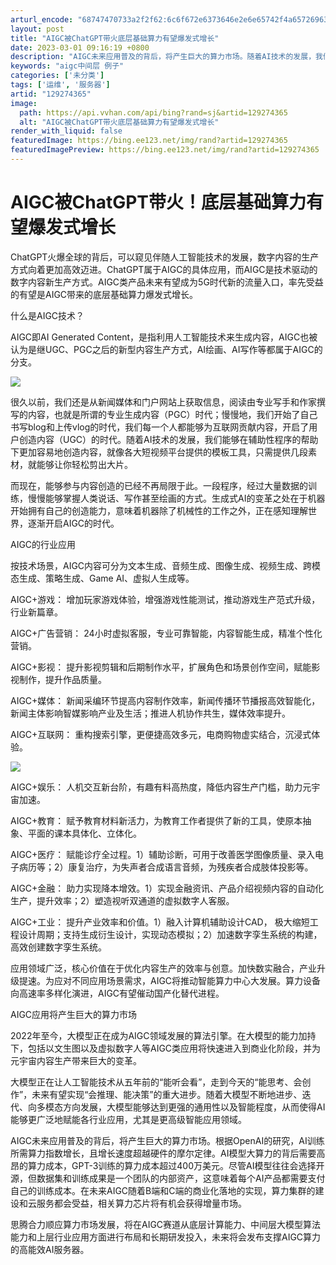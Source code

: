 ```yaml
---
arturl_encode: "68747470733a2f2f62:6c6f672e6373646e2e6e65742f4a65726963686f323032322f:61727469636c652f64657461696c732f313239323734333635"
layout: post
title: "AIGC被ChatGPT带火底层基础算力有望爆发式增长"
date: 2023-03-01 09:16:19 +0800
description: "AIGC未来应用普及的背后，将产生巨大的算力市场。随着AI技术的发展，我们能够在辅助性程序的帮助下更"
keywords: "aigc中间层 例子"
categories: ['未分类']
tags: ['运维', '服务器']
artid: "129274365"
image:
  path: https://api.vvhan.com/api/bing?rand=sj&artid=129274365
  alt: "AIGC被ChatGPT带火底层基础算力有望爆发式增长"
render_with_liquid: false
featuredImage: https://bing.ee123.net/img/rand?artid=129274365
featuredImagePreview: https://bing.ee123.net/img/rand?artid=129274365
---
```


# AIGC被ChatGPT带火！底层基础算力有望爆发式增长

ChatGPT火爆全球的背后，可以窥见伴随人工智能技术的发展，数字内容的生产方式向着更加高效迈进。ChatGPT属于AIGC的具体应用，而AIGC是技术驱动的数字内容新生产方式。AIGC类产品未来有望成为5G时代新的流量入口，率先受益的有望是AIGC带来的底层基础算力爆发式增长。

什么是AIGC技术？

AIGC即AI Generated Content，是指利用人工智能技术来生成内容，AIGC也被认为是继UGC、PGC之后的新型内容生产方式，AI绘画、AI写作等都属于AIGC的分支。

![](https://i-blog.csdnimg.cn/blog_migrate/6fd23b29fb918a2d2fc748483de6cbd8.jpeg)

很久以前，我们还是从新闻媒体和门户网站上获取信息，阅读由专业写手和作家撰写的内容，也就是所谓的专业生成内容（PGC）时代；慢慢地，我们开始了自己书写blog和上传vlog的时代，我们每一个人都能够为互联网贡献内容，开启了用户创造内容（UGC）的时代。随着AI技术的发展，我们能够在辅助性程序的帮助下更加容易地创造内容，就像各大短视频平台提供的模板工具，只需提供几段素材，就能够让你轻松剪出大片。

而现在，能够参与内容创造的已经不再局限于此。一段程序，经过大量数据的训练，慢慢能够掌握人类说话、写作甚至绘画的方式。生成式AI的变革之处在于机器开始拥有自己的创造能力，意味着机器除了机械性的工作之外，正在感知理解世界，逐渐开启AIGC的时代。

AIGC的行业应用

按技术场景，AIGC内容可分为文本生成、音频生成、图像生成、视频生成、跨模态生成、策略生成、Game AI、虚拟人生成等。

AIGC+游戏：
增加玩家游戏体验，增强游戏性能测试，推动游戏生产范式升级，行业新篇章。

AIGC+广告营销：
24小时虚拟客服，专业可靠智能，内容智能生成，精准个性化营销。

AIGC+影视：
提升影视剪辑和后期制作水平，扩展角色和场景创作空间，赋能影视制作，提升作品质量。

AIGC+媒体：
新闻采编环节提高内容制作效率，新闻传播环节播报高效智能化，新闻主体影响智媒影响产业及生活；推进人机协作共生，媒体效率提升。

AIGC+互联网：
重构搜索引擎，更便捷高效多元，电商购物虚实结合，沉浸式体验。

![](https://i-blog.csdnimg.cn/blog_migrate/bc43b85a4e870312f7d0f900787887b5.jpeg)

AIGC+娱乐：
人机交互新台阶，有趣有料高热度，降低内容生产门槛，助力元宇宙加速。

AIGC+教育：
赋予教育材料新活力，为教育工作者提供了新的工具，使原本抽象、平面的课本具体化、立体化。

AIGC+医疗：
赋能诊疗全过程。1）辅助诊断，可用于改善医学图像质量、录入电子病历等；2）康复治疗，为失声者合成语言音频，为残疾者合成肢体投影等。

AIGC+金融：
助力实现降本增效。1）实现金融资讯、产品介绍视频内容的自动化生产，提升效率；2）塑造视听双通道的虚拟数字人客服。

AIGC+工业：
提升产业效率和价值。1）融入计算机辅助设计CAD， 极大缩短工程设计周期；支持生成衍生设计，实现动态模拟；2）加速数字孪生系统的构建，高效创建数字孪生系统。

应用领域广泛，核心价值在于优化内容生产的效率与创意。加快数实融合，产业升级提速。为应对不同应用场景需求，AIGC将推动智能算力中心大发展。算力设备向高速率多样化演进，AIGC有望催动国产化替代进程。

AIGC应用将产生巨大的算力市场

2022年至今，大模型正在成为AIGC领域发展的算法引擎。在大模型的能力加持下，包括以文生图以及虚拟数字人等AIGC类应用将快速进入到商业化阶段，并为元宇宙内容生产带来巨大的变革。

大模型正在让人工智能技术从五年前的“能听会看”，走到今天的“能思考、会创作”，未来有望实现“会推理、能决策”的重大进步。随着大模型不断地进步、迭代、向多模态方向发展，大模型能够达到更强的通用性以及智能程度，从而使得AI能够更广泛地赋能各行业应用，尤其是更高级智能应用领域。

AIGC未来应用普及的背后，将产生巨大的算力市场。根据OpenAI的研究，AI训练所需算力指数增长，且增长速度超越硬件的摩尔定律。AI模型大算力的背后需要高昂的算力成本，GPT-3训练的算力成本超过400万美元。尽管AI模型往往会选择开源，但数据集和训练成果是一个团队的内部资产，这意味着每个AI产品都需要支付自己的训练成本。在未来AIGC随着B端和C端的商业化落地的实现，算力集群的建设和云服务都会受益，相关算力芯片将有机会获得增量市场。

思腾合力顺应算力市场发展，将在AIGC赛道从底层计算能力、中间层大模型算法能力和上层行业应用方面进行布局和长期研发投入，未来将会发布支撑AIGC算力的高能效AI服务器。